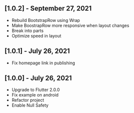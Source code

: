 ## [1.0.2] - September 27, 2021

- Rebuild BootstrapRow using Wrap
- Make BoostrapRow more responsive when layout changes
- Break into parts
- Optimize speed in layout

## [1.0.1] - July 26, 2021

- Fix homepage link in publishing

## [1.0.0] - July 26, 2021

- Upgrade to Flutter 2.0.0
- Fix example on android
- Refactor project
- Enable Null Safety
